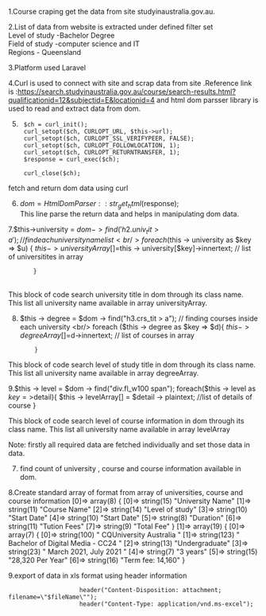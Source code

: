 1.Course craping get the data from site studyinaustralia.gov.au.<br/>

2.List of data from website is extracted under defined filter set <br/>
    Level of study -Bachelor Degree <br/>
    Field of study -computer science and IT <br/>
    Regions - Queensland  <br/>

3.Platform used Laravel <br/>

4.Curl is used to connect with site and  scrap data from site .Reference link is :https://search.studyinaustralia.gov.au/course/search-results.html?qualificationid=12&subjectid=E&locationid=4 and html dom parsser library is used to read and extract data from dom.
<br/>

5.
        $ch = curl_init();
        curl_setopt($ch, CURLOPT_URL, $this->url);
        curl_setopt($ch, CURLOPT_SSL_VERIFYPEER, FALSE);
        curl_setopt($ch, CURLOPT_FOLLOWLOCATION, 1);
        curl_setopt($ch, CURLOPT_RETURNTRANSFER, 1);
        $response = curl_exec($ch);

        curl_close($ch);

fetch and return dom data using curl <br/>

6. $dom = HtmlDomParser::str_get_html($response);  <br/>
This line parse the return data and helps in manipulating dom data.<br/>

7.$this->university = $dom->find('h2.univ_tit > a');//find each university name list<br/>
           foreach($this -> university as $key =>  $u)
           {
               $this -> universityArray[] =$this -> university[$key]->innertext; // list of universitites in array
                
           } 
<br/>
This block of code search university title in dom through its class name. This list all university name available in array universityArray.<br/>

8. $this -> degree = $dom -> find("h3.crs_tit > a");  // finding courses inside each university <br/>
           foreach ($this -> degree as $key => $d){
               $this -> degreeArray[] =$d->innertext;    // list of courses in array <br/>
                
           }
This block of code search level of study title in dom through its class name. This list all university name available in array degreeArray.
           
 9.$this -> level = $dom -> find("div.fl_w100 span");
           foreach($this -> level as $key =>$detail){
                $this -> levelArray[] =  $detail -> plaintext; //list of  details of course 
            }

This block of code search level of course information in dom through its class name. This list all university name available in array levelArray

Note: firstly all required data are fetched individually and set those data in data.

7. find count of university , course and course information available in dom.

8.Create standard array of format from  array of universities, course and course information
[0]=>
  array(8) {
    [0]=>
    string(15) "University Name"
    [1]=>
    string(11) "Course Name"
    [2]=>
    string(14) "Level of study"
    [3]=>
    string(10) "Start Date"
    [4]=>
    string(10) "Start Date"
    [5]=>
    string(8) "Duration"
    [6]=>
    string(11) "Tution Fees"
    [7]=>
    string(9) "Total Fee"
  }
  [1]=>
  array(19) {
    [0]=>
    array(7) {
      [0]=>
      string(100) " CQUniversity Australia "
      [1]=>
      string(123) " Bachelor of Digital Media - CC24 "
      [2]=>
      string(13) "Undergraduate"
      [3]=>
      string(23) " March 2021, July 2021 "
      [4]=>
      string(7) "3 years"
      [5]=>
      string(15) "28,320 Per Year"
      [6]=>
      string(16) "Term fee: 14,160"
    }

9.export of data in xls format using header information

                        header("Content-Disposition: attachment; filename=\"$fileName\"");
                        header("Content-Type: application/vnd.ms-excel");


